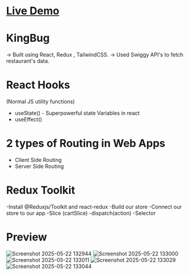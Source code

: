 # [Live Demo](https://kingbug.netlify.app/)

# KingBug
-> Built using React, Redux , TailwindCSS.
-> Used Swiggy API's to fetch restaurant's data.
# React Hooks
(Normal JS utility functions)
- useState() - Superpowerful state Variables in react
- useEffect()

# 2 types of Routing in Web Apps
- Client Side Routing
- Server Side Routing

# Redux Toolkit
-Install @Reduxjs/Toolkit and react-redux
-Build our store
-Connect our store to our app
-Slice (cartSlice)
-dispatch(action)
-Selector
# Preview
![Screenshot 2025-05-22 132944](https://github.com/user-attachments/assets/8826cf21-48b4-4fd8-8244-8723f0ef440a)
![Screenshot 2025-05-22 133000](https://github.com/user-attachments/assets/8f05036c-9647-4378-9c59-9cf1f3be7e57)
![Screenshot 2025-05-22 133011](https://github.com/user-attachments/assets/91979175-3a35-421e-9822-108057335e28)
![Screenshot 2025-05-22 133029](https://github.com/user-attachments/assets/3dfdf05a-be83-4603-9ff8-d25809f0b0eb)
![Screenshot 2025-05-22 133044](https://github.com/user-attachments/assets/a1ed3de0-abec-48db-b7ab-686d7e866a29)





